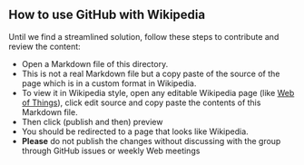## How to use GitHub with Wikipedia

Until we find a streamlined solution, follow these steps to contribute and review the content:
* Open a Markdown file of this directory.
* This is not a real Markdown file but a copy paste of the source of the page which is in a custom format in Wikipedia.
* To view it in Wikipedia style, open any editable Wikipedia page (like [Web of Things](https://en.wikipedia.org/wiki/Web_of_Things)), click edit source and copy paste the contents of this Markdown file.
* Then click (publish and then) preview
* You should be redirected to a page that looks like Wikipedia.
* **Please** do not publish the changes without discussing with the group through GitHub issues or weekly Web meetings